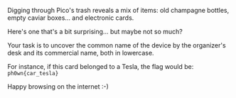 Digging through Pico's trash reveals a mix of items: old champagne bottles, empty caviar boxes... and electronic cards.

Here's one that's a bit surprising... but maybe not so much?

Your task is to uncover the common name of the device by the organizer's desk and its commercial name, both in lowercase.

For instance, if this card belonged to a Tesla, the flag would be:
`ph0wn{car_tesla}`

Happy browsing on the internet :-)

